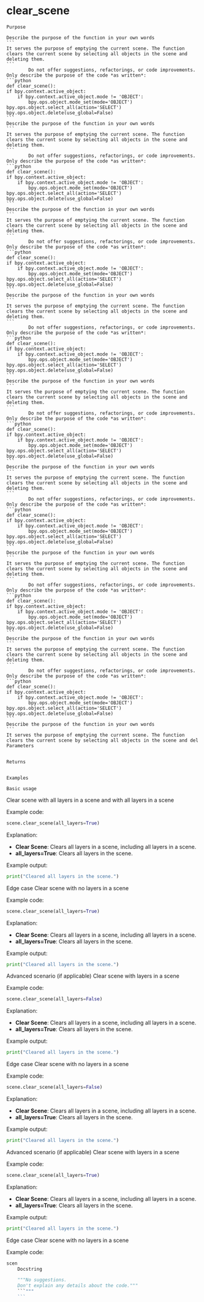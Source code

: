 # clear_scene

    Purpose

    Describe the purpose of the function in your own words
    ```
    It serves the purpose of emptying the current scene. The function clears the current scene by selecting all objects in the scene and deleting them.
    ```
            Do not offer suggestions, refactorings, or code improvements. Only describe the purpose of the code *as written*:
    ```python
    def clear_scene():
    if bpy.context.active_object:
        if bpy.context.active_object.mode != 'OBJECT':
            bpy.ops.object.mode_set(mode='OBJECT')
    bpy.ops.object.select_all(action='SELECT')
    bpy.ops.object.delete(use_global=False)
    ```
    Describe the purpose of the function in your own words
    ```
    It serves the purpose of emptying the current scene. The function clears the current scene by selecting all objects in the scene and deleting them.
    ```
            Do not offer suggestions, refactorings, or code improvements. Only describe the purpose of the code *as written*:
    ```python
    def clear_scene():
    if bpy.context.active_object:
        if bpy.context.active_object.mode != 'OBJECT':
            bpy.ops.object.mode_set(mode='OBJECT')
    bpy.ops.object.select_all(action='SELECT')
    bpy.ops.object.delete(use_global=False)
    ```
    Describe the purpose of the function in your own words
    ```
    It serves the purpose of emptying the current scene. The function clears the current scene by selecting all objects in the scene and deleting them.
    ```
            Do not offer suggestions, refactorings, or code improvements. Only describe the purpose of the code *as written*:
    ```python
    def clear_scene():
    if bpy.context.active_object:
        if bpy.context.active_object.mode != 'OBJECT':
            bpy.ops.object.mode_set(mode='OBJECT')
    bpy.ops.object.select_all(action='SELECT')
    bpy.ops.object.delete(use_global=False)
    ```
    Describe the purpose of the function in your own words
    ```
    It serves the purpose of emptying the current scene. The function clears the current scene by selecting all objects in the scene and deleting them.
    ```
            Do not offer suggestions, refactorings, or code improvements. Only describe the purpose of the code *as written*:
    ```python
    def clear_scene():
    if bpy.context.active_object:
        if bpy.context.active_object.mode != 'OBJECT':
            bpy.ops.object.mode_set(mode='OBJECT')
    bpy.ops.object.select_all(action='SELECT')
    bpy.ops.object.delete(use_global=False)
    ```
    Describe the purpose of the function in your own words
    ```
    It serves the purpose of emptying the current scene. The function clears the current scene by selecting all objects in the scene and deleting them.
    ```
            Do not offer suggestions, refactorings, or code improvements. Only describe the purpose of the code *as written*:
    ```python
    def clear_scene():
    if bpy.context.active_object:
        if bpy.context.active_object.mode != 'OBJECT':
            bpy.ops.object.mode_set(mode='OBJECT')
    bpy.ops.object.select_all(action='SELECT')
    bpy.ops.object.delete(use_global=False)
    ```
    Describe the purpose of the function in your own words
    ```
    It serves the purpose of emptying the current scene. The function clears the current scene by selecting all objects in the scene and deleting them.
    ```
            Do not offer suggestions, refactorings, or code improvements. Only describe the purpose of the code *as written*:
    ```python
    def clear_scene():
    if bpy.context.active_object:
        if bpy.context.active_object.mode != 'OBJECT':
            bpy.ops.object.mode_set(mode='OBJECT')
    bpy.ops.object.select_all(action='SELECT')
    bpy.ops.object.delete(use_global=False)
    ```
    Describe the purpose of the function in your own words
    ```
    It serves the purpose of emptying the current scene. The function clears the current scene by selecting all objects in the scene and deleting them.
    ```
            Do not offer suggestions, refactorings, or code improvements. Only describe the purpose of the code *as written*:
    ```python
    def clear_scene():
    if bpy.context.active_object:
        if bpy.context.active_object.mode != 'OBJECT':
            bpy.ops.object.mode_set(mode='OBJECT')
    bpy.ops.object.select_all(action='SELECT')
    bpy.ops.object.delete(use_global=False)
    ```
    Describe the purpose of the function in your own words
    ```
    It serves the purpose of emptying the current scene. The function clears the current scene by selecting all objects in the scene and deleting them.
    ```
            Do not offer suggestions, refactorings, or code improvements. Only describe the purpose of the code *as written*:
    ```python
    def clear_scene():
    if bpy.context.active_object:
        if bpy.context.active_object.mode != 'OBJECT':
            bpy.ops.object.mode_set(mode='OBJECT')
    bpy.ops.object.select_all(action='SELECT')
    bpy.ops.object.delete(use_global=False)
    ```
    Describe the purpose of the function in your own words
    ```
    It serves the purpose of emptying the current scene. The function clears the current scene by selecting all objects in the scene and del
    Parameters

    
    Returns

    
    Examples

    Basic usage
Clear scene with all layers in a scene and with all layers in a scene

Example code:
```python
scene.clear_scene(all_layers=True)
```

Explanation:
- **Clear Scene**: Clears all layers in a scene, including all layers in a scene.
- **all_layers=True**: Clears all layers in the scene.

Example output:
```python
print("Cleared all layers in the scene.")
```

Edge case
Clear scene with no layers in a scene

Example code:
```python
scene.clear_scene(all_layers=True)
```

Explanation:
- **Clear Scene**: Clears all layers in a scene, including all layers in a scene.
- **all_layers=True**: Clears all layers in the scene.

Example output:
```python
print("Cleared all layers in the scene.")
```

Advanced scenario (if applicable)
Clear scene with layers in a scene

Example code:
```python
scene.clear_scene(all_layers=False)
```

Explanation:
- **Clear Scene**: Clears all layers in a scene, including all layers in a scene.
- **all_layers=True**: Clears all layers in the scene.

Example output:
```python
print("Cleared all layers in the scene.")
```

Edge case
Clear scene with no layers in a scene

Example code:
```python
scene.clear_scene(all_layers=False)
```

Explanation:
- **Clear Scene**: Clears all layers in a scene, including all layers in a scene.
- **all_layers=True**: Clears all layers in the scene.

Example output:
```python
print("Cleared all layers in the scene.")
```

Advanced scenario (if applicable)
Clear scene with layers in a scene

Example code:
```python
scene.clear_scene(all_layers=True)
```

Explanation:
- **Clear Scene**: Clears all layers in a scene, including all layers in a scene.
- **all_layers=True**: Clears all layers in the scene.

Example output:
```python
print("Cleared all layers in the scene.")
```

Edge case
Clear scene with no layers in a scene

Example code:
```python
scen
    Docstring

    """No suggestions.
    Don't explain any details about the code."""
    ```"""
    ```
